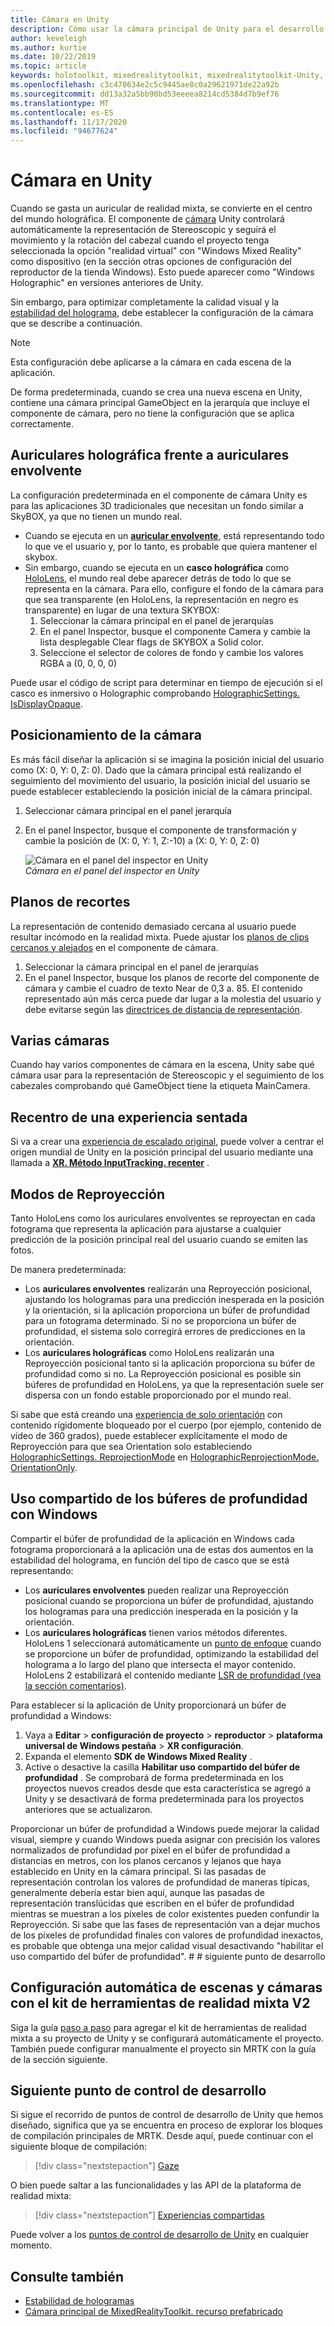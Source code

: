 ```yaml
---
title: Cámara en Unity
description: Cómo usar la cámara principal de Unity para el desarrollo de la realidad mixta de Windows para realizar la representación holográfica.
author: keveleigh
ms.author: kurtie
ms.date: 10/22/2019
ms.topic: article
keywords: holotoolkit, mixedrealitytoolkit, mixedrealitytoolkit-Unity, representación holográfica, holográfica, envolvente, punto de enfoque, búfer de profundidad, solo orientación, posicional, opaco, transparente, recorte, auriculares de realidad mixta, auriculares mixto de realidad de Windows, auriculares de realidad virtual
ms.openlocfilehash: c3c470634e2c5c9445ae8c0a29621971de22a92b
ms.sourcegitcommit: dd13a32a5bb90bd53eeeea8214cd5384d7b9ef76
ms.translationtype: MT
ms.contentlocale: es-ES
ms.lasthandoff: 11/17/2020
ms.locfileid: "94677624"
---
```

# <a name="camera-in-unity"></a>Cámara en Unity

Cuando se gasta un auricular de realidad mixta, se convierte en el centro del mundo holográfica. El componente de [cámara](https://docs.unity3d.com/Manual/class-Camera.html) Unity controlará automáticamente la representación de Stereoscopic y seguirá el movimiento y la rotación del cabezal cuando el proyecto tenga seleccionada la opción "realidad virtual" con "Windows Mixed Reality" como dispositivo (en la sección otras opciones de configuración del reproductor de la tienda Windows). Esto puede aparecer como "Windows Holographic" en versiones anteriores de Unity.

Sin embargo, para optimizar completamente la calidad visual y la [estabilidad del holograma](../platform-capabilities-and-apis/hologram-stability.md), debe establecer la configuración de la cámara que se describe a continuación.

>[!NOTE]
>Esta configuración debe aplicarse a la cámara en cada escena de la aplicación.
>
>De forma predeterminada, cuando se crea una nueva escena en Unity, contiene una cámara principal GameObject en la jerarquía que incluye el componente de cámara, pero no tiene la configuración que se aplica correctamente.

## <a name="holographic-vs-immersive-headsets"></a>Auriculares holográfica frente a auriculares envolvente

La configuración predeterminada en el componente de cámara Unity es para las aplicaciones 3D tradicionales que necesitan un fondo similar a SkyBOX, ya que no tienen un mundo real.

* Cuando se ejecuta en un **[auricular envolvente](../../discover/immersive-headset-hardware-details.md)**, está representando todo lo que ve el usuario y, por lo tanto, es probable que quiera mantener el skybox.
* Sin embargo, cuando se ejecuta en un **casco holográfica** como [HoloLens](../../hololens-hardware-details.md), el mundo real debe aparecer detrás de todo lo que se representa en la cámara. Para ello, configure el fondo de la cámara para que sea transparente (en HoloLens, la representación en negro es transparente) en lugar de una textura SKYBOX:
    1. Seleccionar la cámara principal en el panel de jerarquías
    2. En el panel Inspector, busque el componente Camera y cambie la lista desplegable Clear flags de SKYBOX a Solid color.
    3. Seleccione el selector de colores de fondo y cambie los valores RGBA a (0, 0, 0, 0)

Puede usar el código de script para determinar en tiempo de ejecución si el casco es inmersivo o Holographic comprobando [HolographicSettings. IsDisplayOpaque](https://docs.unity3d.com/ScriptReference/XR.WSA.HolographicSettings.IsDisplayOpaque.html).

## <a name="positioning-the-camera"></a>Posicionamiento de la cámara

Es más fácil diseñar la aplicación si se imagina la posición inicial del usuario como (X: 0, Y: 0, Z: 0). Dado que la cámara principal está realizando el seguimiento del movimiento del usuario, la posición inicial del usuario se puede establecer estableciendo la posición inicial de la cámara principal.

1. Seleccionar cámara principal en el panel jerarquía
2. En el panel Inspector, busque el componente de transformación y cambie la posición de (X: 0, Y: 1, Z:-10) a (X: 0, Y: 0, Z: 0)

   ![Cámara en el panel del inspector en Unity](images/maincamera-350px.png)  
   *Cámara en el panel del inspector en Unity*

## <a name="clip-planes"></a>Planos de recortes

La representación de contenido demasiado cercana al usuario puede resultar incómodo en la realidad mixta. Puede ajustar los [planos de clips cercanos y alejados](../platform-capabilities-and-apis/hologram-stability.md#hologram-render-distances) en el componente de cámara.

1. Seleccionar la cámara principal en el panel de jerarquías
2. En el panel Inspector, busque los planos de recorte del componente de cámara y cambie el cuadro de texto Near de 0,3 a. 85. El contenido representado aún más cerca puede dar lugar a la molestia del usuario y debe evitarse según las [directrices de distancia de representación](../platform-capabilities-and-apis/hologram-stability.md#hologram-render-distances).

## <a name="multiple-cameras"></a>Varias cámaras

Cuando hay varios componentes de cámara en la escena, Unity sabe qué cámara usar para la representación de Stereoscopic y el seguimiento de los cabezales comprobando qué GameObject tiene la etiqueta MainCamera.

## <a name="recentering-a-seated-experience"></a>Recentro de una experiencia sentada

Si va a crear una [experiencia de escalado original](../../design/coordinate-systems.md), puede volver a centrar el origen mundial de Unity en la posición principal del usuario mediante una llamada a **[XR. Método InputTracking. recenter](https://docs.unity3d.com/ScriptReference/XR.InputTracking.Recenter.html)** .

## <a name="reprojection-modes"></a>Modos de Reproyección

Tanto HoloLens como los auriculares envolventes se reproyectan en cada fotograma que representa la aplicación para ajustarse a cualquier predicción de la posición principal real del usuario cuando se emiten las fotos.

De manera predeterminada:

* Los **auriculares envolventes** realizarán una Reproyección posicional, ajustando los hologramas para una predicción inesperada en la posición y la orientación, si la aplicación proporciona un búfer de profundidad para un fotograma determinado.  Si no se proporciona un búfer de profundidad, el sistema solo corregirá errores de predicciones en la orientación.
* Los **auriculares holográficas** como HoloLens realizarán una Reproyección posicional tanto si la aplicación proporciona su búfer de profundidad como si no.  La Reproyección posicional es posible sin búferes de profundidad en HoloLens, ya que la representación suele ser dispersa con un fondo estable proporcionado por el mundo real.

Si sabe que está creando una [experiencia de solo orientación](coordinate-systems-in-unity.md#building-an-orientation-only-or-seated-scale-experience) con contenido rígidomente bloqueado por el cuerpo (por ejemplo, contenido de vídeo de 360 grados), puede establecer explícitamente el modo de Reproyección para que sea Orientation solo estableciendo [HolographicSettings. ReprojectionMode](https://docs.unity3d.com/ScriptReference/XR.WSA.HolographicSettings.ReprojectionMode.html) en [HolographicReprojectionMode. OrientationOnly](https://docs.unity3d.com/ScriptReference/XR.WSA.HolographicSettings.HolographicReprojectionMode.html).

## <a name="sharing-your-depth-buffers-with-windows"></a>Uso compartido de los búferes de profundidad con Windows

Compartir el búfer de profundidad de la aplicación en Windows cada fotograma proporcionará a la aplicación una de estas dos aumentos en la estabilidad del holograma, en función del tipo de casco que se está representando:

* Los **auriculares envolventes** pueden realizar una Reproyección posicional cuando se proporciona un búfer de profundidad, ajustando los hologramas para una predicción inesperada en la posición y la orientación.
* Los **auriculares holográficas** tienen varios métodos diferentes. HoloLens 1 seleccionará automáticamente un [punto de enfoque](focus-point-in-unity.md) cuando se proporcione un búfer de profundidad, optimizando la estabilidad del holograma a lo largo del plano que intersecta el mayor contenido. HoloLens 2 estabilizará el contenido mediante [LSR de profundidad (vea la sección comentarios)](https://docs.microsoft.com/uwp/api/windows.graphics.holographic.holographiccamerarenderingparameters.setfocuspoint).

Para establecer si la aplicación de Unity proporcionará un búfer de profundidad a Windows:

1. Vaya a **Editar**  >  **configuración de proyecto**  >  **reproductor**  >  **plataforma universal de Windows pestaña**  >  **XR configuración**.
2. Expanda el elemento **SDK de Windows Mixed Reality** .
3. Active o desactive la casilla **Habilitar uso compartido del búfer de profundidad** .  Se comprobará de forma predeterminada en los proyectos nuevos creados desde que esta característica se agregó a Unity y se desactivará de forma predeterminada para los proyectos anteriores que se actualizaron.

Proporcionar un búfer de profundidad a Windows puede mejorar la calidad visual, siempre y cuando Windows pueda asignar con precisión los valores normalizados de profundidad por píxel en el búfer de profundidad a distancias en metros, con los planos cercanos y lejanos que haya establecido en Unity en la cámara principal.  Si las pasadas de representación controlan los valores de profundidad de maneras típicas, generalmente debería estar bien aquí, aunque las pasadas de representación translúcidas que escriben en el búfer de profundidad mientras se muestran a los píxeles de color existentes pueden confundir la Reproyección.  Si sabe que las fases de representación van a dejar muchos de los píxeles de profundidad finales con valores de profundidad inexactos, es probable que obtenga una mejor calidad visual desactivando "habilitar el uso compartido del búfer de profundidad". # # siguiente punto de desarrollo

## <a name="automatic-scene-and-camera-setup-with-mixed-reality-toolkit-v2"></a>Configuración automática de escenas y cámaras con el kit de herramientas de realidad mixta V2

Siga la guía [paso a paso](https://microsoft.github.io/MixedRealityToolkit-Unity/Documentation/GettingStartedWithTheMRTK.html) para agregar el kit de herramientas de realidad mixta a su proyecto de Unity y se configurará automáticamente el proyecto. También puede configurar manualmente el proyecto sin MRTK con la guía de la sección siguiente.

## <a name="next-development-checkpoint"></a>Siguiente punto de control de desarrollo

Si sigue el recorrido de puntos de control de desarrollo de Unity que hemos diseñado, significa que ya se encuentra en proceso de explorar los bloques de compilación principales de MRTK. Desde aquí, puede continuar con el siguiente bloque de compilación:

> [!div class="nextstepaction"]
> [Gaze](gaze-in-unity.md)

O bien puede saltar a las funcionalidades y las API de la plataforma de realidad mixta:

> [!div class="nextstepaction"]
> [Experiencias compartidas](shared-experiences-in-unity.md)

Puede volver a los [puntos de control de desarrollo de Unity](unity-development-overview.md#2-core-building-blocks) en cualquier momento.

## <a name="see-also"></a>Consulte también

* [Estabilidad de hologramas](../platform-capabilities-and-apis/hologram-stability.md)
* [Cámara principal de MixedRealityToolkit. recurso prefabricado](https://github.com/Microsoft/MixedRealityToolkit-Unity/tree/htk_release/Assets/HoloToolkit/Input/Prefabs)
